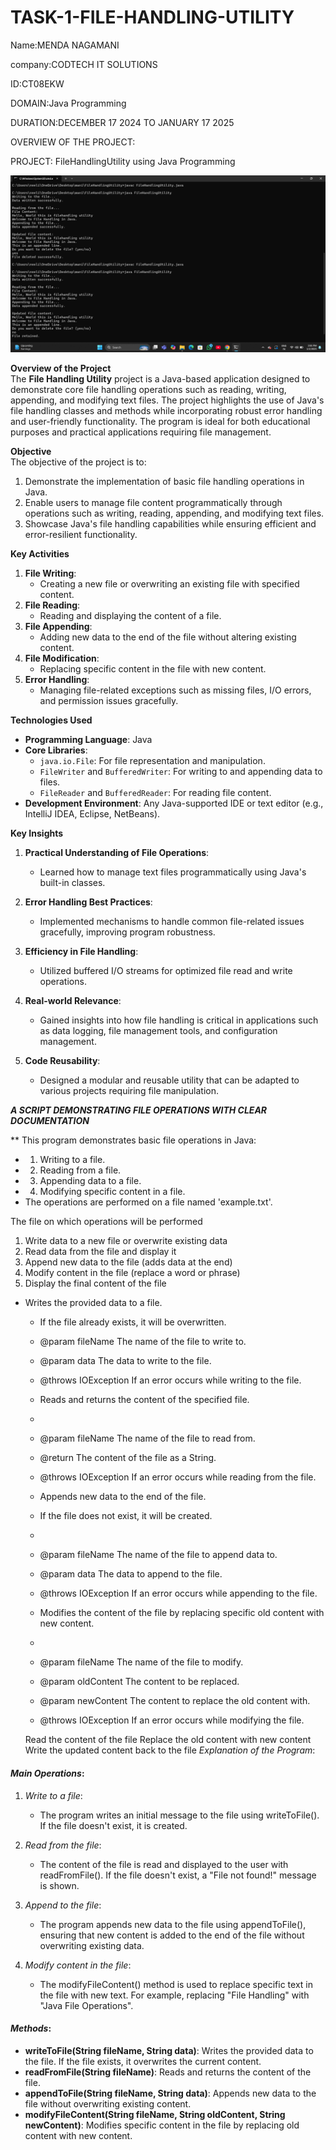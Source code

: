 # TASK-1-FILE-HANDLING-UTILITY
Name:MENDA NAGAMANI

company:CODTECH IT SOLUTIONS

ID:CT08EKW

DOMAIN:Java Programming

DURATION:DECEMBER 17 2024 TO JANUARY 17 2025

OVERVIEW OF THE PROJECT:

PROJECT: FileHandlingUtility using Java Programming

![image alt](https://github.com/NagamaniMenda/TASK-1-FILE-HANDLING-UTILITY/blob/459140f1bd331f935a4ca034f1b2e34dbc22659a/FileHandlingUtlity.png)



 **Overview of the Project**  
The **File Handling Utility** project is a Java-based application designed to demonstrate core file handling operations such as reading, writing, appending, and modifying text files. The project highlights the use of Java's file handling classes and methods while incorporating robust error handling and user-friendly functionality. The program is ideal for both educational purposes and practical applications requiring file management.

 **Objective**  
The objective of the project is to:
1. Demonstrate the implementation of basic file handling operations in Java.
2. Enable users to manage file content programmatically through operations such as writing, reading, appending, and modifying text files.
3. Showcase Java's file handling capabilities while ensuring efficient and error-resilient functionality.

 **Key Activities**  
1. **File Writing**:
   - Creating a new file or overwriting an existing file with specified content.  
2. **File Reading**:
   - Reading and displaying the content of a file.  
3. **File Appending**:
   - Adding new data to the end of the file without altering existing content.  
4. **File Modification**:
   - Replacing specific content in the file with new content.  
5. **Error Handling**:
   - Managing file-related exceptions such as missing files, I/O errors, and permission issues gracefully.  

**Technologies Used**  
- **Programming Language**: Java  
- **Core Libraries**:  
  - `java.io.File`: For file representation and manipulation.  
  - `FileWriter` and `BufferedWriter`: For writing to and appending data to files.  
  - `FileReader` and `BufferedReader`: For reading file content.  
- **Development Environment**: Any Java-supported IDE or text editor (e.g., IntelliJ IDEA, Eclipse, NetBeans).  

 **Key Insights**  
1. **Practical Understanding of File Operations**:  
   - Learned how to manage text files programmatically using Java's built-in classes.  

2. **Error Handling Best Practices**:  
   - Implemented mechanisms to handle common file-related issues gracefully, improving program robustness.  

3. **Efficiency in File Handling**:  
   - Utilized buffered I/O streams for optimized file read and write operations.  

4. **Real-world Relevance**:  
   - Gained insights into how file handling is critical in applications such as data logging, file management tools, and configuration management.  

5. **Code Reusability**:  
   - Designed a modular and reusable utility that can be adapted to various projects requiring file manipulation.
  
***A SCRIPT DEMONSTRATING FILE OPERATIONS WITH CLEAR DOCUMENTATION***

 ** This program demonstrates basic file operations in Java:
 * 1. Writing to a file.
 * 2. Reading from a file.
 * 3. Appending data to a file.
 * 4. Modifying specific content in a file.
 * The operations are performed on a file named 'example.txt'.

  The file on which operations will be performed

 1. Write data to a new file or overwrite existing data
 2. Read data from the file and display it
 3. Append new data to the file (adds data at the end)
  4. Modify content in the file (replace a word or phrase)
   5. Display the final content of the file
     

   
 * Writes the provided data to a file.
    * If the file already exists, it will be overwritten.
     * @param fileName The name of the file to write to.
     * @param data The data to write to the file.
     * @throws IOException If an error occurs while writing to the file.

     * Reads and returns the content of the specified file.
     * 
     * @param fileName The name of the file to read from.
     * @return The content of the file as a String.
     * @throws IOException If an error occurs while reading from the file.

    
     * Appends new data to the end of the file.
     * If the file does not exist, it will be created.
     * 
     * @param fileName The name of the file to append data to.
     * @param data The data to append to the file.
     * @throws IOException If an error occurs while appending to the file.

     * Modifies the content of the file by replacing specific old content with new content.
     * 
     * @param fileName The name of the file to modify.
     * @param oldContent The content to be replaced.
     * @param newContent The content to replace the old content with.
     * @throws IOException If an error occurs while modifying the file.

   Read the content of the file
   Replace the old content with new content
  Write the updated content back to the file
*Explanation of the Program*:

#### *Main Operations*:
1. *Write to a file*: 
   - The program writes an initial message to the file using writeToFile(). If the file doesn't exist, it is created.
   
2. *Read from the file*: 
   - The content of the file is read and displayed to the user with readFromFile(). If the file doesn't exist, a "File not found!" message is shown.

3. *Append to the file*: 
   - The program appends new data to the file using appendToFile(), ensuring that new content is added to the end of the file without overwriting existing data.

4. *Modify content in the file*: 
   - The modifyFileContent() method is used to replace specific text in the file with new text. For example, replacing "File Handling" with "Java File Operations".

#### *Methods*:
- **writeToFile(String fileName, String data)**: Writes the provided data to the file. If the file exists, it overwrites the current content.
- **readFromFile(String fileName)**: Reads and returns the content of the file.
- **appendToFile(String fileName, String data)**: Appends new data to the file without overwriting existing content.
- **modifyFileContent(String fileName, String oldContent, String newContent)**: Modifies specific content in the file by replacing old content with new content.

